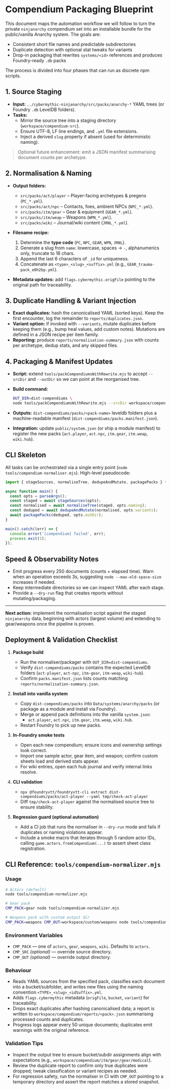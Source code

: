# Compendium Packaging Blueprint

This document maps the automation workflow we will follow to turn the private `ninjanarchy` compendium set into an installable bundle for the public/vanilla Anarchy system. The goals are:

- Consistent short file names and predictable subdirectories
- Duplicate detection with optional stat tweaks for variants
- Drop-in packaging that rewrites `systems/<id>` references and produces Foundry-ready `.db` packs

The process is divided into four phases that can run as discrete npm scripts.

## 1. Source Staging

- **Input:** `../cybermythic-ninjanarchy/src/packs/anarchy-*` YAML trees (or Foundry `.db` LevelDB folders).
- **Tasks:**
  - Mirror the source tree into a staging directory (`workspace/compendium-src`).
  - Ensure UTF-8, LF line endings, and `.yml` file extensions.
  - Inject a derived `slug` property if absent (used for deterministic naming).

> Optional future enhancement: emit a JSON manifest summarising document counts per archetype.

## 2. Normalisation & Naming

- **Output folders:**
  - `src/packs/act/player` – Player-facing archetypes & pregens (`PC_*.yml`).
  - `src/packs/act/npc` – Contacts, foes, ambient NPCs (`NPC_*.yml`).
  - `src/packs/itm/gear` – Gear & equipment (`GEAR_*.yml`).
  - `src/packs/itm/weap` – Weapons (`WPN_*.yml`).
  - `src/packs/wiki` – Journal/wiki content (`JRNL_*.yml`).

- **Filename recipe:**
  1. Determine the **type code** (`PC`, `NPC`, `GEAR`, `WPN`, `JRNL`).
  2. Generate a slug from `name`: lowercase, spaces → `-`, alphanumerics only, truncate to 18 chars.
  3. Append the last 6 characters of `_id` for uniqueness.
  4. Concatenate as `<type>_<slug>_<suffix>.yml` (e.g., `GEAR_trauma-pack_e0h2bp.yml`).

- **Metadata updates:** add `flags.cybermythic.origFile` pointing to the original path for traceability.

## 3. Duplicate Handling & Variant Injection

- **Exact duplicates:** hash the canonicalised YAML (sorted keys). Keep the first encounter, log the remainder to `reports/duplicates.json`.
- **Variant option:** if invoked with `--variants`, mutate duplicates before keeping them (e.g., bump heal values, add custom notes). Mutations are defined in a JSON recipe per item family.
- **Reporting:** produce `reports/normalisation-summary.json` with counts per archetype, dedup stats, and any skipped files.

## 4. Packaging & Manifest Updates

- **Script:** extend `tools/packCompendiumsWithRewrite.mjs` to accept `--srcDir` and `--outDir` so we can point at the reorganised tree.
- **Build command:**

  ```bash
  OUT_DIR=dist-compendiums \
  node tools/packCompendiumsWithRewrite.mjs --srcDir workspace/compendium-src-normalised
  ```

- **Outputs:** `dist-compendiums/packs/<pack-name>` leveldb folders plus a machine-readable manifest (`dist-compendiums/packs.manifest.json`).
- **Integration:** update `public/system.json` (or ship a module manifest) to register the new packs (`act.player`, `act.npc`, `itm.gear`, `itm.weap`, `wiki.hub`).

## CLI Skeleton

All tasks can be orchestrated via a single entry point (`node tools/compendium-normaliser.mjs`). High-level pseudocode:

```js
import { stageSources, normaliseTree, dedupeAndMutate, packagePacks } from './compendium-lib.js';

async function main() {
  const opts = parseArgs();
  const staged = await stageSources(opts);
  const normalised = await normaliseTree(staged, opts.naming);
  const deduped = await dedupeAndMutate(normalised, opts.variants);
  await packagePacks(deduped, opts.outDir);
}

main().catch((err) => {
  console.error('[compendium] failed', err);
  process.exit(1);
});
```

## Speed & Observability Notes

- Emit progress every 250 documents (counts + elapsed time). Warn when an operation exceeds 3s, suggesting `node --max-old-space-size` increases if needed.
- Keep intermediate directories so we can inspect YAML after each stage.
- Provide a `--dry-run` flag that creates reports without mutating/packaging.

---

**Next action:** implement the normalisation script against the staged `ninjanarchy` data, beginning with actors (largest volume) and extending to gear/weapons once the pipeline is proven.

## Deployment & Validation Checklist

1. **Package build**
   - Run the normaliser/packager with `OUT_DIR=dist-compendiums`.
   - Verify `dist-compendiums/packs` contains the expected LevelDB folders (`act-player`, `act-npc`, `itm-gear`, `itm-weap`, `wiki-hub`).
   - Confirm `packs.manifest.json` lists counts matching `reports/normalisation-summary.json`.

2. **Install into vanilla system**
   - Copy `dist-compendiums/packs` into `Data/systems/anarchy/packs` (or package as a module and install via Foundry).
   - Merge or append pack definitions into the vanilla `system.json`:
     - `act.player`, `act.npc`, `itm.gear`, `itm.weap`, `wiki.hub`.
   - Restart Foundry to pick up new packs.

3. **In-Foundry smoke tests**
   - Open each new compendium; ensure icons and ownership settings look correct.
   - Import one sample actor, gear item, and weapon; confirm custom sheets load and derived stats appear.
   - For wiki entries, open each hub journal and verify internal links resolve.

4. **CLI validation**
   - `npx @foundryvtt/foundryvtt-cli extract dist-compendiums/packs/act-player --yaml tmp/check-act-player`
   - Diff `tmp/check-act-player` against the normalised source tree to ensure stability.

5. **Regression guard (optional automation)**
   - Add a CI job that runs the normaliser in `--dry-run` mode and fails if duplicates or naming violations appear.
   - Include a smoke macro that iterates through 5 random actor IDs, calling `game.actors.fromCompendium(...)` to assert sheet class registration.

## CLI Reference: `tools/compendium-normalizer.mjs`

### Usage

```bash
# Actors (default)
node tools/compendium-normalizer.mjs

# Gear pack
CMP_PACK=gear node tools/compendium-normalizer.mjs

# Weapons pack with custom output dir
CMP_PACK=weapons CMP_OUT=workspace/custom/weapons node tools/compendium-normalizer.mjs
```

### Environment Variables

- `CMP_PACK` — one of `actors`, `gear`, `weapons`, `wiki`. Defaults to `actors`.
- `CMP_SRC` _(optional)_ — override source directory.
- `CMP_OUT` _(optional)_ — override output directory.

### Behaviour

- Reads YAML sources from the specified pack, classifies each document into a bucket/subfolder, and writes new files using the naming convention `<TYPE>_<slug>_<idSuffix>.yml`.
- Adds `flags.cybermythic` metadata (`origFile`, `bucket`, `variant`) for traceability.
- Drops exact duplicates after hashing canonicalised data; a report is written to `workspace/compendium/reports/<pack>.json` summarising processed counts and duplicates.
- Progress logs appear every 50 unique documents; duplicates emit warnings with the original reference.

### Validation Tips

- Inspect the output tree to ensure bucket/subdir assignments align with expectations (e.g., `workspace/compendium/itm/gear/gear/medical`).
- Review the duplicate report to confirm only true duplicates were dropped; tweak classification or variant recipes as needed.
- For regression safety, run the normaliser in CI with `CMP_OUT` pointing to a temporary directory and assert the report matches a stored snapshot.
